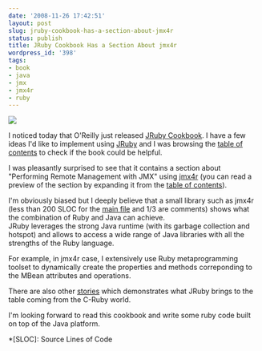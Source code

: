 ```yaml
---
date: '2008-11-26 17:42:51'
layout: post
slug: jruby-cookbook-has-a-section-about-jmx4r
status: publish
title: JRuby Cookbook Has a Section About jmx4r
wordpress_id: '398'
tags:
- book
- java
- jmx
- jmx4r
- ruby
---
```


[![](http://oreilly.com/catalog/covers/9780596519803_cat.gif)](http://oreilly.com/catalog/9780596519803/)

I noticed today that O'Reilly just released [JRuby Cookbook][jruby-cookbook]. I have a few ideas I'd like to implement using [JRuby][jruby] and I was browsing the [table of contents][toc] to check if the book could be helpful.  

I was pleasantly surprised to see that it contains a section about "Performing Remote Management with JMX" using [jmx4r][jmx4r] (you can read a preview of the section by expanding it from the [table of contents][toc]).

I'm obviously biased but I  deeply believe that a small library such as jmx4r (less than 200 SLOC for the [main file][jmx4r.rb] and 1/3 are comments) shows what the combination of Ruby and Java can achieve.  
JRuby leverages the strong Java runtime (with its garbage collection and hotspot) and allows to access a wide range of Java libraries with all the strengths of the Ruby language.

For example, in jmx4r case, I extensively use Ruby metaprogramming toolset to dynamically create the properties and methods correponding to the MBean attributes and operations.

There are also other [stories][jruby-success-story] which demonstrates what JRuby brings to the table coming from the C-Ruby world.

I'm looking forward to read this cookbook and write some ruby code built on top of the Java platform.

[jruby-cookbook]: http://oreilly.com/catalog/9780596519803/
[toc]: http://oreilly.com/catalog/9780596519803/toc.html
[jmx4r]: http://code.google.com/p/jmx4r/
[jmx4r.rb]: http://github.com/jmesnil/jmx4r/tree/master/lib/jmx4r.rb
[jruby]: http://jruby.codehaus.org/
[jruby-success-story]: http://syntatic.wordpress.com/2008/11/25/the-closet-jrubyists/
  *[SLOC]: Source Lines of Code
